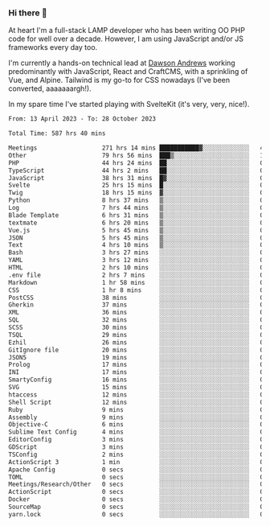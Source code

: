### Hi there 👋

<!--
**JamesNock/JamesNock** is a ✨ _special_ ✨ repository because its `README.md` (this file) appears on your GitHub profile.

Here are some ideas to get you started:

- 🔭 I’m currently working on ...
- 🌱 I’m currently learning ...
- 👯 I’m looking to collaborate on ...
- 🤔 I’m looking for help with ...
- 💬 Ask me about ...
- 📫 How to reach me: ...
- 😄 Pronouns: ...
- ⚡ Fun fact: ...
-->
At heart I'm a full-stack LAMP developer who has been writing OO PHP code for well over a decade. However, I am using JavaScript and/or JS frameworks every day too.

I'm currently a hands-on technical lead at [Dawson Andrews](https://www.dawsonandrews.com/) working predominantly with JavaScript, React and CraftCMS, with a sprinkling of Vue, and Alpine. Tailwind is my go-to for CSS nowadays (I've been converted, aaaaaaargh!).

In my spare time I've started playing with SvelteKit (it's very, very, nice!).

<!--START_SECTION:waka-->

```txt
From: 13 April 2023 - To: 28 October 2023

Total Time: 587 hrs 40 mins

Meetings                  271 hrs 14 mins ███████████▓░░░░░░░░░░░░░   46.17 %
Other                     79 hrs 56 mins  ███▒░░░░░░░░░░░░░░░░░░░░░   13.61 %
PHP                       44 hrs 24 mins  ██░░░░░░░░░░░░░░░░░░░░░░░   07.56 %
TypeScript                44 hrs 2 mins   ██░░░░░░░░░░░░░░░░░░░░░░░   07.50 %
JavaScript                38 hrs 31 mins  █▓░░░░░░░░░░░░░░░░░░░░░░░   06.56 %
Svelte                    25 hrs 15 mins  █░░░░░░░░░░░░░░░░░░░░░░░░   04.30 %
Twig                      18 hrs 15 mins  ▓░░░░░░░░░░░░░░░░░░░░░░░░   03.11 %
Python                    8 hrs 37 mins   ▒░░░░░░░░░░░░░░░░░░░░░░░░   01.47 %
Log                       7 hrs 44 mins   ▒░░░░░░░░░░░░░░░░░░░░░░░░   01.32 %
Blade Template            6 hrs 31 mins   ▒░░░░░░░░░░░░░░░░░░░░░░░░   01.11 %
textmate                  6 hrs 20 mins   ▒░░░░░░░░░░░░░░░░░░░░░░░░   01.08 %
Vue.js                    5 hrs 45 mins   ▒░░░░░░░░░░░░░░░░░░░░░░░░   00.98 %
JSON                      5 hrs 45 mins   ▒░░░░░░░░░░░░░░░░░░░░░░░░   00.98 %
Text                      4 hrs 10 mins   ▒░░░░░░░░░░░░░░░░░░░░░░░░   00.71 %
Bash                      3 hrs 27 mins   ░░░░░░░░░░░░░░░░░░░░░░░░░   00.59 %
YAML                      3 hrs 12 mins   ░░░░░░░░░░░░░░░░░░░░░░░░░   00.55 %
HTML                      2 hrs 10 mins   ░░░░░░░░░░░░░░░░░░░░░░░░░   00.37 %
.env file                 2 hrs 7 mins    ░░░░░░░░░░░░░░░░░░░░░░░░░   00.36 %
Markdown                  1 hr 58 mins    ░░░░░░░░░░░░░░░░░░░░░░░░░   00.34 %
CSS                       1 hr 8 mins     ░░░░░░░░░░░░░░░░░░░░░░░░░   00.19 %
PostCSS                   38 mins         ░░░░░░░░░░░░░░░░░░░░░░░░░   00.11 %
Gherkin                   37 mins         ░░░░░░░░░░░░░░░░░░░░░░░░░   00.11 %
XML                       36 mins         ░░░░░░░░░░░░░░░░░░░░░░░░░   00.10 %
SQL                       32 mins         ░░░░░░░░░░░░░░░░░░░░░░░░░   00.09 %
SCSS                      30 mins         ░░░░░░░░░░░░░░░░░░░░░░░░░   00.09 %
TSQL                      29 mins         ░░░░░░░░░░░░░░░░░░░░░░░░░   00.08 %
Ezhil                     26 mins         ░░░░░░░░░░░░░░░░░░░░░░░░░   00.08 %
GitIgnore file            20 mins         ░░░░░░░░░░░░░░░░░░░░░░░░░   00.06 %
JSON5                     19 mins         ░░░░░░░░░░░░░░░░░░░░░░░░░   00.05 %
Prolog                    17 mins         ░░░░░░░░░░░░░░░░░░░░░░░░░   00.05 %
INI                       17 mins         ░░░░░░░░░░░░░░░░░░░░░░░░░   00.05 %
SmartyConfig              16 mins         ░░░░░░░░░░░░░░░░░░░░░░░░░   00.05 %
SVG                       15 mins         ░░░░░░░░░░░░░░░░░░░░░░░░░   00.04 %
htaccess                  12 mins         ░░░░░░░░░░░░░░░░░░░░░░░░░   00.04 %
Shell Script              12 mins         ░░░░░░░░░░░░░░░░░░░░░░░░░   00.03 %
Ruby                      9 mins          ░░░░░░░░░░░░░░░░░░░░░░░░░   00.03 %
Assembly                  9 mins          ░░░░░░░░░░░░░░░░░░░░░░░░░   00.03 %
Objective-C               6 mins          ░░░░░░░░░░░░░░░░░░░░░░░░░   00.02 %
Sublime Text Config       4 mins          ░░░░░░░░░░░░░░░░░░░░░░░░░   00.01 %
EditorConfig              3 mins          ░░░░░░░░░░░░░░░░░░░░░░░░░   00.01 %
GDScript                  3 mins          ░░░░░░░░░░░░░░░░░░░░░░░░░   00.01 %
TSConfig                  2 mins          ░░░░░░░░░░░░░░░░░░░░░░░░░   00.01 %
ActionScript 3            1 min           ░░░░░░░░░░░░░░░░░░░░░░░░░   00.00 %
Apache Config             0 secs          ░░░░░░░░░░░░░░░░░░░░░░░░░   00.00 %
TOML                      0 secs          ░░░░░░░░░░░░░░░░░░░░░░░░░   00.00 %
Meetings/Research/Other   0 secs          ░░░░░░░░░░░░░░░░░░░░░░░░░   00.00 %
ActionScript              0 secs          ░░░░░░░░░░░░░░░░░░░░░░░░░   00.00 %
Docker                    0 secs          ░░░░░░░░░░░░░░░░░░░░░░░░░   00.00 %
SourceMap                 0 secs          ░░░░░░░░░░░░░░░░░░░░░░░░░   00.00 %
yarn.lock                 0 secs          ░░░░░░░░░░░░░░░░░░░░░░░░░   00.00 %
```

<!--END_SECTION:waka-->
